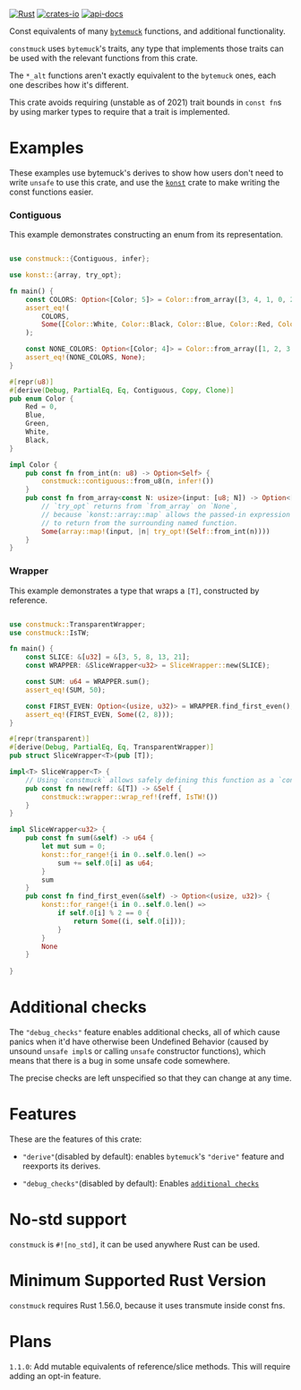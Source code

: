 [![Rust](https://github.com/rodrimati1992/constmuck/workflows/Rust/badge.svg)](https://github.com/rodrimati1992/constmuck/actions)
[![crates-io](https://img.shields.io/crates/v/constmuck.svg)](https://crates.io/crates/constmuck)
[![api-docs](https://docs.rs/constmuck/badge.svg)](https://docs.rs/constmuck/*)

Const equivalents of many [`bytemuck`] functions,
and additional functionality.

`constmuck` uses `bytemuck`'s traits,
any type that implements those traits can be used with the
relevant functions from this crate.

The `*_alt` functions aren't exactly equivalent to the `bytemuck` ones,
each one describes how it's different.

This crate avoids requiring (unstable as of 2021) trait bounds in `const fn`s
by using marker types to require that a trait is implemented.

# Examples

These examples use bytemuck's derives to show how users don't need to
write `unsafe` to use this crate,
and use the [`konst`] crate to make writing the const functions easier.

### Contiguous

This example demonstrates constructing an enum from its representation.

```rust

use constmuck::{Contiguous, infer};

use konst::{array, try_opt};

fn main() {
    const COLORS: Option<[Color; 5]> = Color::from_array([3, 4, 1, 0, 2]);
    assert_eq!(
        COLORS,
        Some([Color::White, Color::Black, Color::Blue, Color::Red, Color::Green]),
    );

    const NONE_COLORS: Option<[Color; 4]> = Color::from_array([1, 2, 3, 5]);
    assert_eq!(NONE_COLORS, None);
}

#[repr(u8)]
#[derive(Debug, PartialEq, Eq, Contiguous, Copy, Clone)]
pub enum Color {
    Red = 0,
    Blue,
    Green,
    White,
    Black,
}

impl Color {
    pub const fn from_int(n: u8) -> Option<Self> {
        constmuck::contiguous::from_u8(n, infer!())
    }
    pub const fn from_array<const N: usize>(input: [u8; N]) -> Option<[Self; N]> {
        // `try_opt` returns from `from_array` on `None`,
        // because `konst::array::map` allows the passed-in expression
        // to return from the surrounding named function.
        Some(array::map!(input, |n| try_opt!(Self::from_int(n))))
    }
}


```

### Wrapper

This example demonstrates a type that wraps a `[T]`, constructed by reference.

```rust

use constmuck::TransparentWrapper;
use constmuck::IsTW;

fn main() {
    const SLICE: &[u32] = &[3, 5, 8, 13, 21];
    const WRAPPER: &SliceWrapper<u32> = SliceWrapper::new(SLICE);

    const SUM: u64 = WRAPPER.sum();
    assert_eq!(SUM, 50);

    const FIRST_EVEN: Option<(usize, u32)> = WRAPPER.find_first_even();
    assert_eq!(FIRST_EVEN, Some((2, 8)));
}

#[repr(transparent)]
#[derive(Debug, PartialEq, Eq, TransparentWrapper)]
pub struct SliceWrapper<T>(pub [T]);

impl<T> SliceWrapper<T> {
    // Using `constmuck` allows safely defining this function as a `const fn`
    pub const fn new(reff: &[T]) -> &Self {
        constmuck::wrapper::wrap_ref!(reff, IsTW!())
    }
}

impl SliceWrapper<u32> {
    pub const fn sum(&self) -> u64 {
        let mut sum = 0;
        konst::for_range!{i in 0..self.0.len() =>
            sum += self.0[i] as u64;
        }
        sum
    }
    pub const fn find_first_even(&self) -> Option<(usize, u32)> {
        konst::for_range!{i in 0..self.0.len() =>
            if self.0[i] % 2 == 0 {
                return Some((i, self.0[i]));
            }
        }
        None
    }
    
}


```


# Additional checks

The `"debug_checks"` feature enables additional checks,
all of which cause panics when it'd have otherwise been Undefined Behavior
(caused by unsound `unsafe impl`s or calling `unsafe` constructor functions),
which means that there is a bug in some unsafe code somewhere.

The precise checks are left unspecified so that they can change at any time.

# Features

These are the features of this crate:

- `"derive"`(disabled by default):
enables `bytemuck`'s `"derive"` feature and reexports its derives.

- `"debug_checks"`(disabled by default):
Enables [`additional checks`](#additional-checks)

# No-std support

`constmuck` is `#![no_std]`, it can be used anywhere Rust can be used.

# Minimum Supported Rust Version

`constmuck` requires Rust 1.56.0, because it uses transmute inside const fns.

# Plans

`1.1.0`: Add mutable equivalents of reference/slice methods.
This will require adding an opt-in feature.

[`bytemuck`]: https://docs.rs/bytemuck/1.*/bytemuck/
[`konst`]: https://docs.rs/konst/*/konst/index.html
[`contiguous`]: https://docs.rs/constmuck/*/constmuck/contiguous/index.html
[`wrapper`]: https://docs.rs/constmuck/*/constmuck/wrapper/index.html

